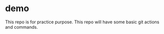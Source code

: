# demo
This repo is for practice purpose.
This repo will have some basic git actions and commands. 
